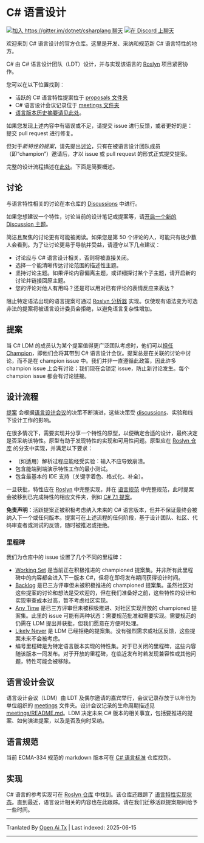 # C# 语言设计

[![加入 https://gitter.im/dotnet/csharplang 聊天](https://badges.gitter.im/dotnet/csharplang.svg)](https://gitter.im/dotnet/csharplang?utm_source=badge&utm_medium=badge&utm_campaign=pr-badge&utm_content=badge) [![在 Discord 上聊天](https://discordapp.com/api/guilds/143867839282020352/widget.png)](https://aka.ms/dotnet-discord-csharp)

欢迎来到 C# 语言设计的官方仓库。这里是开发、采纳和规范新 C# 语言特性的地方。

C# 由 C# 语言设计团队（LDT）设计，并与实现该语言的 [Roslyn](https://github.com/dotnet/roslyn) 项目紧密协作。

您可以在以下位置找到：

- 活跃的 C# 语言特性提案位于 [proposals 文件夹](https://raw.githubusercontent.com/dotnet/csharplang/main/proposals)
- C# 语言设计会议记录位于 [meetings 文件夹](https://raw.githubusercontent.com/dotnet/csharplang/main/meetings)
- [语言版本历史摘要请见此处](https://raw.githubusercontent.com/dotnet/csharplang/main/Language-Version-History.md)。

如果您发现上述内容中有错误或不足，请提交 issue 进行反馈，或者更好的是：提交 pull request 进行修复。

但对于*新特性的提案*，请先提出[讨论](https://github.com/dotnet/csharplang/labels/Discussion)，只有在被语言设计团队成员（即“champion”）邀请后，才以 issue 或 pull request 的形式正式提交提案。

完整的设计流程描述在[此处](https://raw.githubusercontent.com/dotnet/csharplang/main/Design-Process.md)。下面是简要概述。

## 讨论

与语言特性相关的讨论在本仓库的 [Discussions](https://github.com/dotnet/csharplang/discussions) 中进行。

如果您想建议一个特性，讨论当前的设计笔记或提案等，请[开启一个新的 Discussion 主题](https://github.com/dotnet/csharplang/discussions/new)。

简洁且聚焦的讨论更有可能被阅读。如果您是第 50 个评论的人，可能只有极少数人会看到。为了让讨论更易于导航并受益，请遵守以下几点建议：

- 讨论应与 C# 语言设计相关，否则将被直接关闭。
- 选择一个能清晰传达讨论范围的描述性主题。
- 坚持讨论主题。如果评论内容偏离主题，或详细探讨某个子主题，请开启新的讨论并链接回原主题。
- 您的评论对他人有用吗？还是可以用对已有评论的表情反应来表达？

阻止特定语法出现的语言提案可通过 [Roslyn 分析器](https://docs.microsoft.com/visualstudio/extensibility/getting-started-with-roslyn-analyzers) 实现。仅使现有语法变为可选非法的提案将被语言设计委员会拒绝，以避免语言复杂性增加。

## 提案

当 C# LDM 的成员认为某个提案值得更广泛团队考虑时，他们可以[担任 Champion](https://github.com/dotnet/csharplang/issues?q=is%3Aopen+is%3Aissue+label%3A%22Proposal+champion%22)，即他们会将其带到 C# 语言设计会议。提案总是在关联的讨论中讨论，而不是在 champion issue 中。我们并非一直遵循此政策，因此许多 champion issue 上会有讨论；我们现在会锁定 issue，防止新讨论发生。每个 champion issue 都会有讨论链接。

## 设计流程

[提案](https://raw.githubusercontent.com/dotnet/csharplang/main/proposals) 会根据[语言设计会议](https://raw.githubusercontent.com/dotnet/csharplang/main/meetings)的决策不断演进，这些决策受 [discussions](https://github.com/dotnet/csharplang/discussions)、实验和线下设计工作的影响。

在很多情况下，需要实现并分享一个特性的原型，以便确定合适的设计，最终决定是否采纳该特性。原型有助于发现特性的实现和可用性问题。原型应在 [Roslyn 仓库](https://github.com/dotnet/roslyn) 的分支中实现，并满足以下要求：

- （如适用）解析过程应能经受实验：输入不应导致崩溃。
- 包含能端到端演示特性工作的最小测试。
- 包含最基本的 IDE 支持（关键字着色、格式化、补全）。

一旦获批，特性应在 [Roslyn](https://github.com/dotnet/roslyn) 中完整实现，并在 [语言规范](https://raw.githubusercontent.com/dotnet/csharplang/main/spec) 中完整规范，此时提案会被移到已完成特性的相应文件夹，例如 [C# 7.1 提案](https://raw.githubusercontent.com/dotnet/csharplang/main/proposals/csharp-7.1)。

**免责声明**：活跃提案正被积极考虑纳入未来的 C# 语言版本，但并不保证最终会被纳入下一个或任何版本。提案可在上述流程的任何阶段，基于设计团队、社区、代码审查者或测试的反馈，随时被推迟或拒绝。

### 里程碑

我们为仓库中的 issue 设置了几个不同的里程碑：
* [Working Set](https://github.com/dotnet/csharplang/milestone/19) 是当前正在积极推进的 championed 提案集。并非所有此里程碑中的内容都会进入下一版本 C#，但将在即将发布期间获得设计时间。
* [Backlog](https://github.com/dotnet/csharplang/milestone/10) 是已三方评审但未被积极推进的 championed 提案集。虽然社区对这些提案的讨论和想法是受欢迎的，但在我们准备好之前，这些特性的设计和实现审查成本过高，暂不考虑社区实现。
* [Any Time](https://github.com/dotnet/csharplang/milestone/14) 是已三方评审但未被积极推进、对社区实现开放的 championed 提案集。此里的 issue 可能有两种状态：需要规范批准和需要实现。需要规范的仍需在 LDM 提出并获批，但我们愿意在方便时处理。
* [Likely Never](https://github.com/dotnet/csharplang/milestone/13) 是 LDM 已经拒绝的提案集。没有强烈需求或社区反馈，这些提案未来不会被考虑。
* 编号里程碑是为特定语言版本实现的特性集。对于已关闭的里程碑，这些内容随该版本一同发布。对于开放的里程碑，在临近发布时若发现兼容性或其他问题，特性可能会被移除。

## 语言设计会议

语言设计会议（LDM）由 LDT 及偶尔邀请的嘉宾举行，会议记录存放于以年份为单位组织的 [meetings](https://raw.githubusercontent.com/dotnet/csharplang/main/meetings) 文件夹。设计会议记录的生命周期描述见 [meetings/README.md](https://raw.githubusercontent.com/dotnet/csharplang/main/meetings/README.md)。LDM 决定未来 C# 版本的相关事宜，包括要推进的提案、如何演进提案，以及是否及何时采纳。

## 语言规范

当前 ECMA-334 规范的 markdown 版本可在 [C# 语言标准](https://github.com/dotnet/csharpstandard/) 仓库找到。

## 实现

C# 语言的参考实现可在 [Roslyn 仓库](https://github.com/dotnet/roslyn) 中找到。该仓库还跟踪了 [语言特性实现状态](https://github.com/dotnet/roslyn/blob/main/docs/Language%20Feature%20Status.md)。直到最近，语言设计相关的内容也在此跟踪。请在我们迁移活跃提案期间给予一些时间。

---

Tranlated By [Open Ai Tx](https://github.com/OpenAiTx/OpenAiTx) | Last indexed: 2025-06-15

---